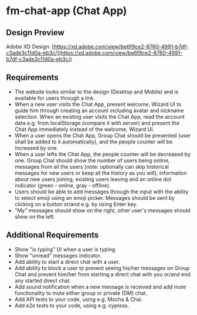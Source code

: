# fm-chat-app (Chat App)

## Design Preview

Adobe XD Design: [https://xd.adobe.com/view/be6f9ce2-8760-4991-b7df-c3ade3c11d0a-eb3c/](https://xd.adobe.com/view/be6f9ce2-8760-4991-b7df-c3ade3c11d0a-eb3c/)

## Requirements

* The website looks similar to the design (Desktop and Mobile) and is available for users through a link.
* When a new user visits the Chat App, present welcome, Wizard UI to guide him through creating an account including avatar and nickname selection.
When an existing user visits the Chat App, read the account data e.g. from localStorage (compare it with server) and present the Chat App immediately instead of the welcome, Wizard UI.
* When a user opens the Chat App, Group Chat should be presented (user shall be added to it automatically), and the people counter will be increased by one.
* When a user lefts the Chat App, the people counter will be decreased by one.
Group Chat should show the number of users being online, messages from all the users (note: optionally can skip historical messages for new users or keep all the history as you will), information about new users joining, existing users leaving and an online dot indicator (green - online, gray - offline).
* Users should be able to add messages through the input with the ability to select emoji using an emoji picker. Messages should be sent by clicking on a button or/and e.g. by using Enter key.
* "My" messages should show on the right, other user's messages should show on the left.

## Additional Requirements

* Show "is typing" UI when a user is typing.
* Show "unread" messages indicator.
* Add ability to start a direct chat with a user.
* Add ability to block a user to prevent seeing his/her messages on Group Chat and prevent him/her from starting a direct chat with you or/and end any started direct chat.
* Add sound notification when a new message is received and add mute functionality to mute either group or private (DM) chat.
* Add API tests to your code, using e.g. Mocha & Chai.
* Add e2e tests to your code, using e.g. cypress.